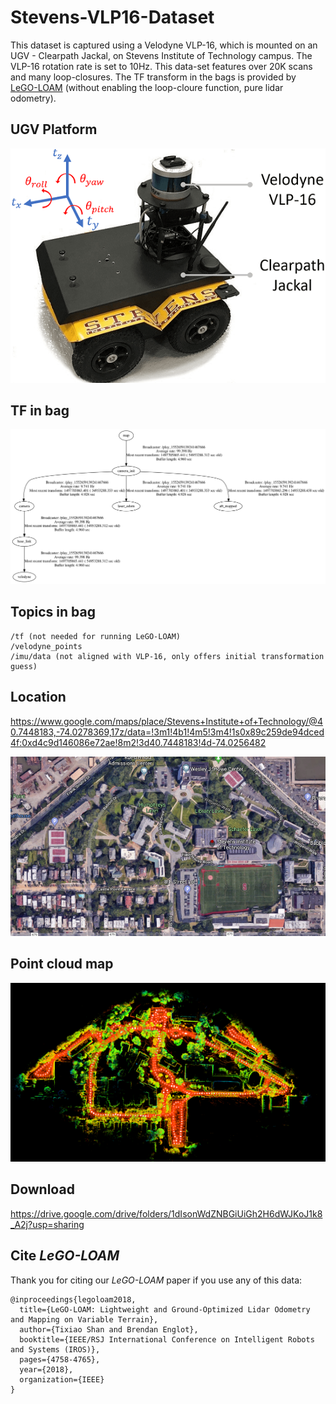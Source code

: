 # Stevens-VLP16-Dataset

This dataset is captured using a Velodyne VLP-16, which is mounted on an UGV - Clearpath Jackal, on Stevens Institute of Technology campus. The VLP-16 rotation rate is set to 10Hz. This data-set features over 20K scans and many loop-closures. The TF transform in the bags is provided by [LeGO-LOAM](https://github.com/RobustFieldAutonomyLab/LeGO-LOAM) (without enabling the loop-cloure function, pure lidar odometry).

## UGV Platform

![](/pics/jackal.png)

## TF in bag

![](/pics/tf.png)

## Topics in bag

```
/tf (not needed for running LeGO-LOAM)
/velodyne_points
/imu/data (not aligned with VLP-16, only offers initial transformation guess)
```

## Location

https://www.google.com/maps/place/Stevens+Institute+of+Technology/@40.7448183,-74.0278369,17z/data=!3m1!4b1!4m5!3m4!1s0x89c259de94dced4f:0xd4c9d146086e72ae!8m2!3d40.7448183!4d-74.0256482

[![](/pics/google-earth.png)](https://www.google.com/maps/place/Stevens+Institute+of+Technology/@40.7448183,-74.0278369,17z/data=!3m1!4b1!4m5!3m4!1s0x89c259de94dced4f:0xd4c9d146086e72ae!8m2!3d40.7448183!4d-74.0256482)

## Point cloud map

![](/pics/point-cloud.png)

## Download

https://drive.google.com/drive/folders/1dIsonWdZNBGiUiGh2H6dWJKoJ1k8_A2j?usp=sharing

## Cite *LeGO-LOAM*

Thank you for citing our *LeGO-LOAM* paper if you use any of this data: 
```
@inproceedings{legoloam2018,
  title={LeGO-LOAM: Lightweight and Ground-Optimized Lidar Odometry and Mapping on Variable Terrain},
  author={Tixiao Shan and Brendan Englot},
  booktitle={IEEE/RSJ International Conference on Intelligent Robots and Systems (IROS)},
  pages={4758-4765},
  year={2018},
  organization={IEEE}
}
```
